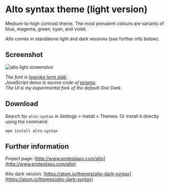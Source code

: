 # Alto syntax theme (light version)

Medium-to-high contrast theme. The most prevalent colours are variants of blue, magenta, green, cyan, and violet.

*Alto* comes in standalone light and dark versions (see further info below).

## Screenshot

![alto light screenshot](https://raw.githubusercontent.com/protesilaos/prot16/master/alto/img/alto_light_sample.png)

*The font is [Iosevka term slab](https://github.com/be5invis/Iosevka)*.  
*JavaScript demo is source code of [prismjs](http://prismjs.com/)*  
*The UI is my experimental fork of the default One Dark*.

## Download

Search for `alto-syntax` in Settings > Install > Themes. Or install it directly using the command:

```shell
apm install alto-syntax
```

## Further information

Project page: [http://www.protesilaos.com/alto](http://www.protesilaos.com/alto)

Alto dark version: [https://atom.io/themes/alto-dark-syntax](https://atom.io/themes/alto-dark-syntax)
